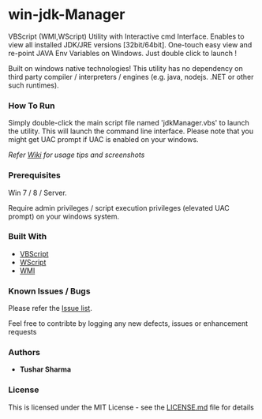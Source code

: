 # win-jdk-Manager

VBScript (WMI,WScript) Utility with Interactive cmd Interface. Enables to view all  installed JDK/JRE versions [32bit/64bit]. One-touch easy view and re-point JAVA Env Variables on Windows. Just double click to launch !

Built on windows native technologies!
This utility has no dependency on third party compiler / interpreters / engines (e.g. java, nodejs. .NET or other such runtimes).

### How To Run

Simply double-click the main script file named 'jdkManager.vbs' to launch the utility. This will launch the command line interface.
Please note that you might get UAC prompt if UAC is enabled on your windows.

_Refer [Wiki](https://github.com/testoxide/win-jdk-Manager/wiki) for usage tips and screenshots_

### Prerequisites

Win 7 / 8 / Server.

Require admin privileges / script execution privileges (elevated UAC prompt) on your windows system.

### Built With

* [VBScript](https://docs.microsoft.com/en-us/dotnet/visual-basic/language-reference/)
* [WScript](https://docs.microsoft.com/en-us/previous-versions/windows/it-pro/windows-server-2003/cc738350(v=ws.10)) 
* [WMI](https://docs.microsoft.com/en-us/windows/desktop/wmisdk/using-wmi)

### Known Issues / Bugs

Please refer the [Issue list](https://github.com/testoxide/win-jdk-Manager/issues).

Feel free to contribte by logging any new defects, issues or enhancement requests

### Authors

* **Tushar Sharma**


### License

This is licensed under the MIT License - see the [LICENSE.md](https://github.com/testoxide/win-jdk-Manager/blob/master/LICENSE) file for details

